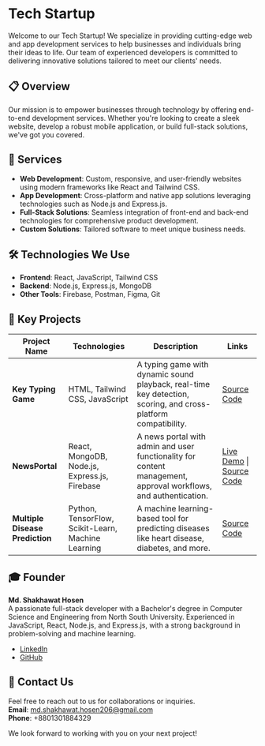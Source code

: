 # Tech Startup

Welcome to our Tech Startup! We specialize in providing cutting-edge web and app development services to help businesses and individuals bring their ideas to life. Our team of experienced developers is committed to delivering innovative solutions tailored to meet our clients' needs.

## 📋 Overview

Our mission is to empower businesses through technology by offering end-to-end development services. Whether you're looking to create a sleek website, develop a robust mobile application, or build full-stack solutions, we've got you covered.

## 💼 Services

- **Web Development**: Custom, responsive, and user-friendly websites using modern frameworks like React and Tailwind CSS.
- **App Development**: Cross-platform and native app solutions leveraging technologies such as Node.js and Express.js.
- **Full-Stack Solutions**: Seamless integration of front-end and back-end technologies for comprehensive product development.
- **Custom Solutions**: Tailored software to meet unique business needs.

## 🛠️ Technologies We Use

- **Frontend**: React, JavaScript, Tailwind CSS
- **Backend**: Node.js, Express.js, MongoDB
- **Other Tools**: Firebase, Postman, Figma, Git

## 🌟 Key Projects

| **Project Name**            | **Technologies**                                      | **Description**                                                                                       | **Links**                                                                                                                   |
|------------------------------|------------------------------------------------------|-------------------------------------------------------------------------------------------------------|-----------------------------------------------------------------------------------------------------------------------------|
| **Key Typing Game**          | HTML, Tailwind CSS, JavaScript                       | A typing game with dynamic sound playback, real-time key detection, scoring, and cross-platform compatibility. | [Source Code](https://github.com/Md-Shakhawat-Hosen/alpha-clash)                                                            |
| **NewsPortal**               | React, MongoDB, Node.js, Express.js, Firebase        | A news portal with admin and user functionality for content management, approval workflows, and authentication. | [Live Demo](https://newspaper-a-12-client.web.app/) \| [Source Code](https://github.com/Md-Shakhawat-Hosen/News-portal-client) |
| **Multiple Disease Prediction** | Python, TensorFlow, Scikit-Learn, Machine Learning | A machine learning-based tool for predicting diseases like heart disease, diabetes, and more.            | [Source Code](https://github.com/Md-Shakhawat-Hosen/MultipleDiseasePrediction)                                              |

## 🎓 Founder

**Md. Shakhawat Hosen**  
A passionate full-stack developer with a Bachelor's degree in Computer Science and Engineering from North South University. Experienced in JavaScript, React, Node.js, and Express.js, with a strong background in problem-solving and machine learning.

- [LinkedIn](https://www.linkedin.com/in/shakhawat-hosen-565650263/)
- [GitHub](https://github.com/Md-Shakhawat-Hosen)

## 📩 Contact Us

Feel free to reach out to us for collaborations or inquiries.  
**Email**: md.shakhawat.hosen206@gmail.com  
**Phone**: +8801301884329  

We look forward to working with you on your next project!

